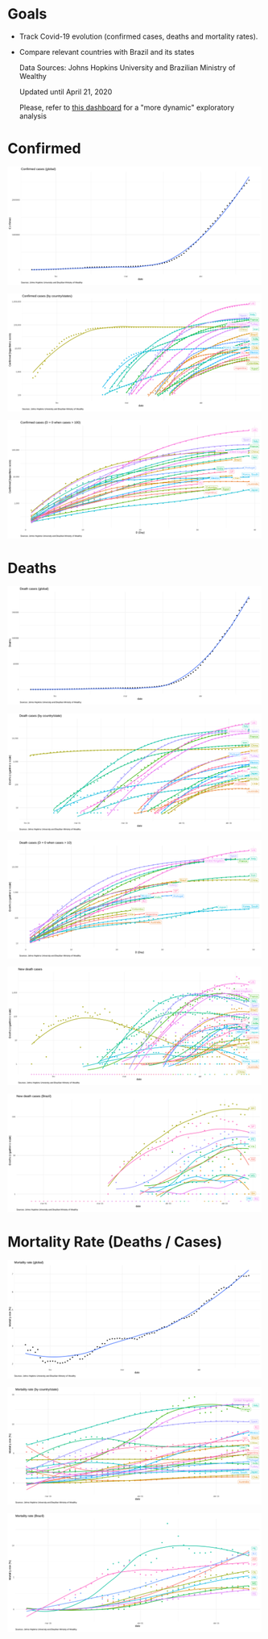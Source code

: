 # Goals
  
  - Track Covid-19 evolution (confirmed cases, deaths and mortality rates).
   
  - Compare relevant countries with Brazil and its states
  
  
    Data Sources: Johns Hopkins University and Brazilian Ministry of Wealthy
    
    Updated until April 21, 2020
  
    Please, refer to [this dashboard](https://jgassen.shinyapps.io/tidycovid19/) for a "more dynamic" exploratory analysis
    
    
# Confirmed

![](img/confirmed_total.png) 

![](img/confirmed_detail.png)

![](img/confirmed_compare.png) 

# Deaths

![](img/deaths_total.png) 

![](img/deaths_detail.png)

![](img/deaths_compare.png) 

![](img/deaths_new.png)

![](img/deaths_new_brazil.png) 

# Mortality Rate (Deaths / Cases)

![](img/mortality_total.png) 

![](img/mortality_detail.png)

![](img/mortality_brazil.png)

